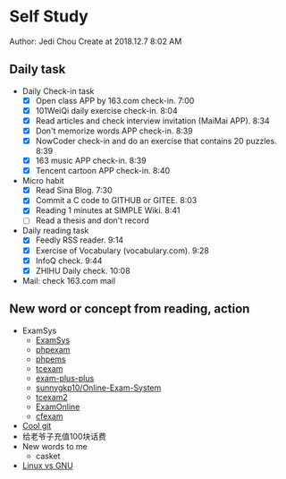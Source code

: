 # Self Study

Author: Jedi Chou
Create at 2018.12.7 8:02 AM

## Daily task

* Daily Check-in task
  -[x] Open class APP by 163.com check-in. 7:00
  -[x] 101WeiQi daily exercise check-in. 8:04
  -[x] Read articles and check interview invitation (MaiMai APP). 8:34
  -[x] Don't memorize words APP check-in. 8:39
  -[x] NowCoder check-in and do an exercise that contains 20 puzzles. 8:39
  -[x] 163 music APP check-in. 8:39
  -[x] Tencent cartoon APP check-in. 8:40

* Micro habit
  -[x] Read Sina Blog. 7:30
  -[x] Commit a C code to GITHUB or GITEE. 8:03
  -[x] Reading 1 minutes at SIMPLE Wiki. 8:41
  -[ ] Read a thesis and don't record

* Daily reading task
  -[x] Feedly RSS reader. 9:14
  -[x] Exercise of Vocabulary (vocabulary.com). 9:28
  -[x] InfoQ check. 9:44
  -[x] ZHIHU Daily check. 10:08

* Mail: check 163.com mail

## New word or concept from reading, action

* ExamSys
  * [ExamSys](https://github.com/lrx0014/ExamSys)
  * [phpexam](https://sourceforge.net/projects/phpexam/)
  * [phpems](https://github.com/phpems/phpems)
  * [tcexam](https://www.oschina.net/p/tcexam/)
  * [exam-plus-plus](https://www.oschina.net/p/exam-plus-plus)
  * [sunnygkp10/Online-Exam-System](https://github.com/sunnygkp10/Online-Exam-System-)
  * [tcexam2](https://tcexam.org/)
  * [ExamOnline](https://github.com/wepeng/ExamOnline)
  * [cfexam](https://github.com/cforth/cfexam)
* [Cool git](https://learngitbranching.js.org/?demo)
* 给老爷子充值100块话费
* New words to me
  * casket
* [Linux vs GNU](https://www.gnu.org/gnu/gnu-linux-faq.html)

